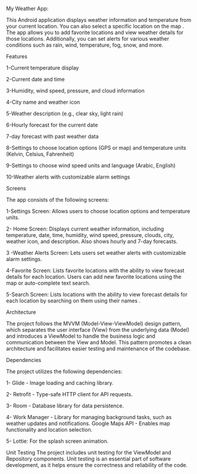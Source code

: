 My Weather App:

This Android application displays weather information and temperature from your current location. You can also select a specific location on the map . The app allows you to add favorite locations and view weather details for those locations. Additionally, you can set alerts for various weather conditions such as rain, wind, temperature, fog, snow, and more.

Features

1-Current temperature display

2-Current date and time

3-Humidity, wind speed, pressure, and cloud information

4-City name and weather icon

5-Weather description (e.g., clear sky, light rain)

6-Hourly forecast for the current date

7-day forecast with past weather data

8-Settings to choose location options (GPS or map) and temperature units (Kelvin, Celsius, Fahrenheit)

9-Settings to choose wind speed units and language (Arabic, English)

10-Weather alerts with customizable alarm settings

Screens

The app consists of the following screens:

1-Settings Screen: Allows users to choose location options and temperature units.

2- Home Screen: Displays current weather information, including temperature, date, time, humidity, wind speed, pressure, clouds, city, weather icon, and description. Also shows hourly and 7-day forecasts.

3 -Weather Alerts Screen: Lets users set weather alerts with customizable alarm settings.

4-Favorite Screen: Lists favorite locations with the ability to view forecast details for each location. Users can add new favorite locations using the map or auto-complete text search.

5-Search Screen: Lists  locations with the ability to view forecast details for each location by searching on them using their names .

Architecture

The project follows the MVVM (Model-View-ViewModel) design pattern, which separates the user interface (View) from the underlying data (Model) and introduces a ViewModel to handle the business logic and communication between the View and Model. This pattern promotes a clean architecture and facilitates easier testing and maintenance of the codebase.

Dependencies

The project utilizes the following dependencies:

1- Glide - Image loading and caching library.

2- Retrofit - Type-safe HTTP client for API requests.

3- Room - Database library for data persistence.

4- Work Manager - Library for managing background tasks, such as weather updates and notifications. Google Maps API - Enables map functionality and location selection.

5- Lottie: For the splash screen animation.

Unit Testing
The project includes unit testing for the ViewModel and Repository components. Unit testing is an essential part of software development, as it helps ensure the correctness and reliability of the code.

